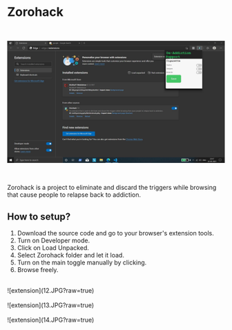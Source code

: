 # Zorohack

<br/>

![mainpic](11.JPG?raw=true)

<br/>

Zorohack is a project to eliminate and discard the triggers while browsing that cause people to relapse back to addiction.

## How to setup?

1. Download the source code and go to your browser's extension tools.
2. Turn on Developer mode.
3. Click on Load Unpacked.
4. Select Zorohack folder and let it load.
5. Turn on the main toggle manually by clicking.
6. Browse freely.

<br />
![extension](12.JPG?raw=true)
<br />

<br />
![extension](13.JPG?raw=true)
<br />

<br />
![extension](14.JPG?raw=true)
<br />

